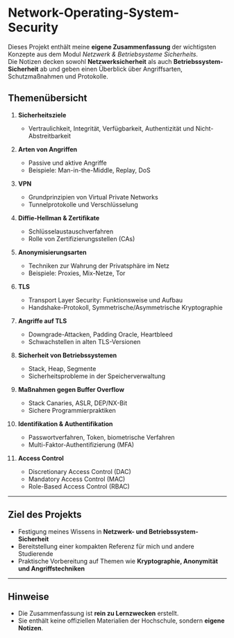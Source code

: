 # Network-Operating-System-Security

Dieses Projekt enthält meine **eigene Zusammenfassung** der wichtigsten Konzepte aus dem Modul *Netzwerk & Betriebsysteme Sicherheits*.  
Die Notizen decken sowohl **Netzwerksicherheit** als auch **Betriebssystem-Sicherheit** ab und geben einen Überblick über Angriffsarten, Schutzmaßnahmen und Protokolle.

## Themenübersicht

1. **Sicherheitsziele**
   - Vertraulichkeit, Integrität, Verfügbarkeit, Authentizität und Nicht-Abstreitbarkeit  

2. **Arten von Angriffen**
   - Passive und aktive Angriffe  
   - Beispiele: Man-in-the-Middle, Replay, DoS  

3. **VPN**
   - Grundprinzipien von Virtual Private Networks  
   - Tunnelprotokolle und Verschlüsselung  

4. **Diffie-Hellman & Zertifikate**
   - Schlüsselaustauschverfahren  
   - Rolle von Zertifizierungsstellen (CAs)  

5. **Anonymisierungsarten**
   - Techniken zur Wahrung der Privatsphäre im Netz  
   - Beispiele: Proxies, Mix-Netze, Tor  

6. **TLS**
   - Transport Layer Security: Funktionsweise und Aufbau  
   - Handshake-Protokoll, Symmetrische/Asymmetrische Kryptographie  

7. **Angriffe auf TLS**
   - Downgrade-Attacken, Padding Oracle, Heartbleed  
   - Schwachstellen in alten TLS-Versionen  

8. **Sicherheit von Betriebssystemen**
   - Stack, Heap, Segmente  
   - Sicherheitsprobleme in der Speicherverwaltung  

9. **Maßnahmen gegen Buffer Overflow**
   - Stack Canaries, ASLR, DEP/NX-Bit  
   - Sichere Programmierpraktiken  

10. **Identifikation & Authentifikation**
    - Passwortverfahren, Token, biometrische Verfahren  
    - Multi-Faktor-Authentifizierung (MFA)  

11. **Access Control**
    - Discretionary Access Control (DAC)  
    - Mandatory Access Control (MAC)  
    - Role-Based Access Control (RBAC)  

---

## Ziel des Projekts

- Festigung meines Wissens in **Netzwerk- und Betriebssystem-Sicherheit**  
- Bereitstellung einer kompakten Referenz für mich und andere Studierende  
- Praktische Vorbereitung auf Themen wie **Kryptographie, Anonymität und Angriffstechniken**  

---

## Hinweise

- Die Zusammenfassung ist **rein zu Lernzwecken** erstellt.  
- Sie enthält keine offiziellen Materialien der Hochschule, sondern **eigene Notizen**.
